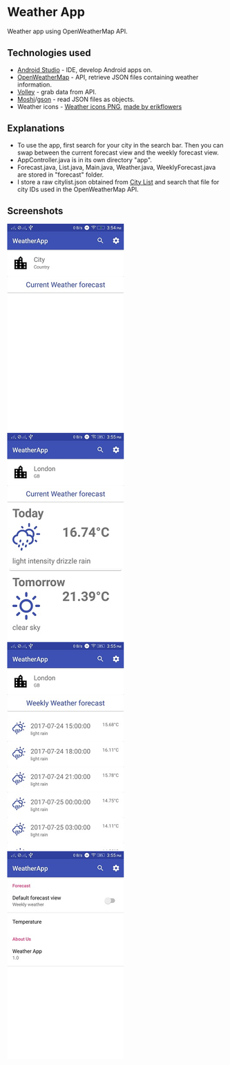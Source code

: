 # Weather App
Weather app using OpenWeatherMap API.
## Technologies used
* [Android Studio](https://developer.android.com/studio/index.html) - IDE, develop Android apps on.
* [OpenWeatherMap](https://openweathermap.org/) - API, retrieve JSON files containing weather information.
* [Volley](https://github.com/google/volley) - grab data from API.
* [Moshi](https://github.com/square/moshi)/[gson](https://github.com/google/gson) - read JSON files as objects.
* Weather icons -
[Weather icons PNG](http://fa2png.io/r/weather-icons/),
[made by erikflowers](http://erikflowers.github.io/weather-icons/)

## Explanations
* To use the app, first search for your city in the search bar. Then you can swap between the current forecast view and the
weekly forecast view.
* AppController.java is in its own directory "app".
* Forecast.java, List.java, Main.java, Weather.java, WeeklyForecast.java are stored in "forecast" folder.
* I store a raw citylist.json obtained from [City List](http://bulk.openweathermap.org/sample/city.list.json.gz) and
search that file for city IDs used in the OpenWeatherMap API.

## Screenshots
![alt text](https://raw.githubusercontent.com/ConnorLee2/WeatherApp/master/Other/Screenshots/default.jpeg "default")
![alt text](https://raw.githubusercontent.com/ConnorLee2/WeatherApp/master/Other/Screenshots/current_forecast.jpeg "current forecast")
![alt text](https://raw.githubusercontent.com/ConnorLee2/WeatherApp/master/Other/Screenshots/weekly_forecast.jpeg "weekly forecast")
![alt text](https://raw.githubusercontent.com/ConnorLee2/WeatherApp/master/Other/Screenshots/settings.jpeg "settings")
